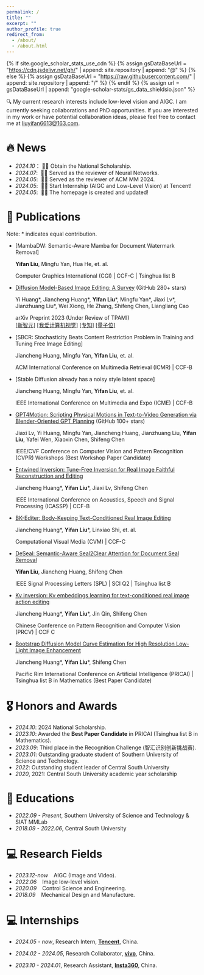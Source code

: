 ```yaml
---
permalink: /
title: ""
excerpt: ""
author_profile: true
redirect_from: 
  - /about/
  - /about.html
---
```


{% if site.google_scholar_stats_use_cdn %}
{% assign gsDataBaseUrl = "https://cdn.jsdelivr.net/gh/" | append: site.repository | append: "@" %}
{% else %}
{% assign gsDataBaseUrl = "https://raw.githubusercontent.com/" | append: site.repository | append: "/" %}
{% endif %}
{% assign url = gsDataBaseUrl | append: "google-scholar-stats/gs_data_shieldsio.json" %}

<span class='anchor' id='about-me'></span>

🔍 My current research interests include low-level vision and AIGC. I am currently seeking collaborations and PhD opportunities. If you are interested in my work or have potential collaboration ideas, please feel free to contact me at liuyifan6613@163.com.


# 🔥 News
- *2024.10*：&nbsp;🎉🎉 Obtain the National Scholarship.
- *2024.07*: &nbsp;🎉🎉 Served as the reviewer of Neural Networks.
- *2024.05*: &nbsp;🎉🎉 Served as the reviewer of ACM MM 2024.
- *2024.05*: &nbsp;🎉🎉 Start Internship (AIGC and Low-Level Vision) at Tencent!
- *2024.05*: &nbsp;🎉🎉 The homepage is created and updated!

# 📝 Publications 
Note: \* indicates equal contribution.

- [MambaDW: Semantic-Aware Mamba for Document Watermark Removal]

  **Yifan Liu**, Mingfu Yan, Hua He, et. al.

  Computer Graphics International (CGI) \| CCF-C \| Tsinghua list B
  
- [Diffusion Model-Based Image Editing: A Survey](https://github.com/SiatMMLab/Awesome-Diffusion-Model-Based-Image-Editing-Methods) (GitHub 280+ stars)

  Yi Huang\*, Jiancheng Huang\*, **Yifan Liu**\*, Mingfu Yan\*, Jiaxi Lv\*, Jianzhuang Liu\*, Wei Xiong, He Zhang, Shifeng Chen, Liangliang Cao

  arXiv Preprint 2023 (Under Review of TPAMI)  
  [[新智元]](https://mp.weixin.qq.com/s/7skCBhRSAcevR85ooW9F4g) [[我爱计算机视觉]](https://mp.weixin.qq.com/s/MFbCt0XfOf9fV0YbdkmR6g) [[专知]](https://mp.weixin.qq.com/s/eztg0R2bD8IaUG3c9i8ZXg) [[量子位]](https://mp.weixin.qq.com/s/4efSWtpA2RMN7tVOGTYfxw)

- [SBCR: Stochasticity Beats Content Restriction Problem in Training and Tuning Free Image Editing]

  Jiancheng Huang, Mingfu Yan, **Yifan Liu**, et. al. 

  ACM International Conference on Multimedia Retrieval (ICMR) \| CCF-B

- [Stable Diffusion already has a noisy style latent space]

  Jiancheng Huang, Mingfu Yan, **Yifan Liu**, et. al. 

  IEEE International Conference on Multimedia and Expo (ICME) \| CCF-B

- [GPT4Motion: Scripting Physical Motions in Text-to-Video Generation via Blender-Oriented GPT Planning](https://gpt4motion.github.io/) (GitHub 100+ stars)

  Jiaxi Lv, Yi Huang, Mingfu Yan, Jiancheng Huang, Jianzhuang Liu, **Yifan Liu**, Yafei Wen, Xiaoxin Chen, Shifeng Chen

  IEEE/CVF Conference on Computer Vision and Pattern Recognition (CVPR) Workshops (Best Workshop Paper Candidate)

- [Entwined Inversion: Tune-Free Inversion for Real Image Faithful Reconstruction and Editing](https://ieeexplore.ieee.org/abstract/document/10448490)

  Jiancheng Huang*, **Yifan Liu**\*, Jiaxi Lv, Shifeng Chen

  IEEE International Conference on Acoustics, Speech and Signal Processing (ICASSP) \| CCF-B

- [BK-Editer: Body-Keeping Text-Conditioned Real Image Editing](https://link.springer.com/chapter/10.1007/978-981-97-2095-8_13)

  Jiancheng Huang*, **Yifan Liu**\*, Linxiao Shi,  et. al.

  Computational Visual Media (CVM) \| CCF-C

- [DeSeal: Semantic-Aware Seal2Clear Attention for Document Seal Removal](https://ieeexplore.ieee.org/abstract/document/10315143)

  **Yifan Liu**, Jiancheng Huang, Shifeng Chen

  IEEE Signal Processing Letters (SPL) \| SCI Q2 \| Tsinghua list B

- [Kv inversion: Kv embeddings learning for text-conditioned real image action editing](https://link.springer.com/chapter/10.1007/978-981-99-8429-9_14)

  Jiancheng Huang*, **Yifan Liu**\*, Jin Qin, Shifeng Chen

  Chinese Conference on Pattern Recognition and Computer Vision (PRCV) \| CCF C

- [Bootstrap Diffusion Model Curve Estimation for High Resolution Low-Light Image Enhancement](https://link.springer.com/chapter/10.1007/978-981-99-7025-4_6)
  
  Jiancheng Huang*, **Yifan Liu**\*, Shifeng Chen

  Pacific Rim International Conference on Artificial Intelligence (PRICAI) \| Tsinghua list B in Mathematics (Best Paper Candidate)

# 🎖 Honors and Awards
- *2024.10*: 2024 National Scholarship.
- *2023.10*: Awarded the **Best Paper Candidate** in PRICAI (Tsinghua list B in Mathematics).
- *2023.09*: Third place in the Recognition Challenge (智汇识别创新挑战赛).
- *2023.01*: Outstanding graduate student of Southern University of Science and Technology.
- *2022*: Outstanding student leader of Central South University
- *2020*, 2021: Central South University academic year scholarship

# 📖 Educations
- *2022.09 - Present*, Southern University of Science and Technology &amp; SIAT MMLab 
- *2018.09 - 2022.06*, Central South University 

# 💻 Research Fields
- *2023.12-now* &ensp; AIGC (Image and Video).
- *2022.06* &ensp; Image low-level vision.
- *2020.09* &ensp; Control Science and Engineering.
- *2018.09* &ensp; Mechanical Design and Manufacture. 

# 💻 Internships
- *2024.05 - now*, Research Intern, [**Tencent**](https://www.tencent.com/zh-cn/), China.

- *2024.02 - 2024.05*, Research Collaborator, [**vivo**](https://www.vivo.com/), China.

- *2023.10 - 2024.01*, Research Assistant, [**Insta360**](https://www.insta360.com/cn/), China.
